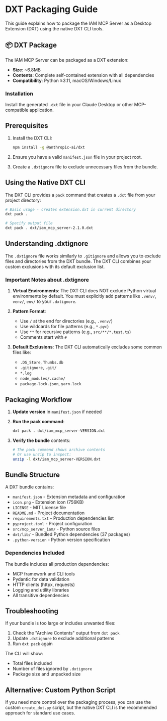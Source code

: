 # DXT Packaging Guide

This guide explains how to package the IAM MCP Server as a Desktop Extension (DXT) using the native DXT CLI tools.

## 📦 DXT Package

The IAM MCP Server can be packaged as a DXT extension:

- **Size**: ~6.8MB
- **Contents**: Complete self-contained extension with all dependencies  
- **Compatibility**: Python ≥3.11, macOS/Windows/Linux

### Installation
Install the generated `.dxt` file in your Claude Desktop or other MCP-compatible application.

## Prerequisites

1. Install the DXT CLI:

   ```bash
   npm install -g @anthropic-ai/dxt
   ```

2. Ensure you have a valid `manifest.json` file in your project root.

3. Create a `.dxtignore` file to exclude unnecessary files from the bundle.

## Using the Native DXT CLI

The DXT CLI provides a `pack` command that creates a `.dxt` file from your project directory:

```bash
# Basic usage - creates extension.dxt in current directory
dxt pack .

# Specify output file
dxt pack . dxt/iam_mcp_server-2.1.0.dxt
```

## Understanding .dxtignore

The `.dxtignore` file works similarly to `.gitignore` and allows you to exclude files and directories from the DXT bundle. The DXT CLI combines your custom exclusions with its default exclusion list.

### Important Notes about .dxtignore

1. **Virtual Environments**: The DXT CLI does NOT exclude Python virtual environments by default. You must explicitly add patterns like `.venv/`, `venv/`, `env/` to your `.dxtignore`.

2. **Pattern Format**:
   - Use `/` at the end for directories (e.g., `.venv/`)
   - Use wildcards for file patterns (e.g., `*.pyc`)
   - Use `**` for recursive patterns (e.g., `src/**/*.test.ts`)
   - Comments start with `#`

3. **Default Exclusions**: The DXT CLI automatically excludes some common files like:
   - `.DS_Store`, `Thumbs.db`
   - `.gitignore`, `.git/`
   - `*.log`
   - `node_modules/.cache/`
   - `package-lock.json`, `yarn.lock`

## Packaging Workflow

1. **Update version** in `manifest.json` if needed

2. **Run the pack command**:

   ```bash
   dxt pack . dxt/iam_mcp_server-VERSION.dxt
   ```

3. **Verify the bundle** contents:

   ```bash
   # The pack command shows archive contents
   # Or use unzip to inspect:
   unzip -l dxt/iam_mcp_server-VERSION.dxt
   ```

## Bundle Structure

A DXT bundle contains:

- `manifest.json` - Extension metadata and configuration
- `icon.png` - Extension icon (756KB)
- `LICENSE` - MIT License file
- `README.md` - Project documentation
- `requirements.txt` - Production dependencies list
- `pyproject.toml` - Project configuration
- `src/mcp_server_iam/` - Python source files
- `dxt/lib/` - Bundled Python dependencies (37 packages)
- `.python-version` - Python version specification

### Dependencies Included

The bundle includes all production dependencies:

- MCP framework and CLI tools
- Pydantic for data validation
- HTTP clients (httpx, requests)
- Logging and utility libraries
- All transitive dependencies

## Troubleshooting

If your bundle is too large or includes unwanted files:

1. Check the "Archive Contents" output from `dxt pack`
2. Update `.dxtignore` to exclude additional patterns
3. Run `dxt pack` again

The CLI will show:

- Total files included
- Number of files ignored by `.dxtignore`
- Package size and unpacked size

## Alternative: Custom Python Script

If you need more control over the packaging process, you can use the custom `create_dxt.py` script, but the native DXT CLI is the recommended approach for standard use cases.
